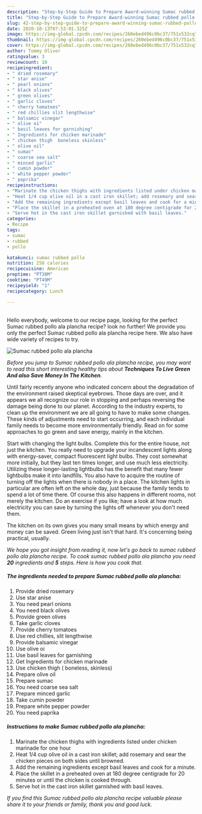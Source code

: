 ```yaml
---
description: "Step-by-Step Guide to Prepare Award-winning Sumac rubbed pollo ala plancha"
title: "Step-by-Step Guide to Prepare Award-winning Sumac rubbed pollo ala plancha"
slug: 42-step-by-step-guide-to-prepare-award-winning-sumac-rubbed-pollo-ala-plancha
date: 2020-10-13T07:53:01.325Z
image: https://img-global.cpcdn.com/recipes/260ebed496c0bc37/751x532cq70/sumac-rubbed-pollo-ala-plancha-recipe-main-photo.jpg
thumbnail: https://img-global.cpcdn.com/recipes/260ebed496c0bc37/751x532cq70/sumac-rubbed-pollo-ala-plancha-recipe-main-photo.jpg
cover: https://img-global.cpcdn.com/recipes/260ebed496c0bc37/751x532cq70/sumac-rubbed-pollo-ala-plancha-recipe-main-photo.jpg
author: Tommy Oliver
ratingvalue: 3
reviewcount: 10
recipeingredient:
- " dried rosemary"
- " star anise"
- " pearl onions"
- " black olives"
- " green olives"
- " garlic cloves"
- " cherry tomatoes"
- " red chillies slit lengthwise"
- " balsamic vinegar"
- " olive oi"
- " basil leaves for garnishing"
- " Ingredients for chicken marinade"
- " chicken thigh  boneless skinless"
- " olive oil"
- " sumac"
- " coarse sea salt"
- " minced garlic"
- " cumin powder"
- " white pepper powder"
- " paprika"
recipeinstructions:
- "Marinate the chicken thighs with ingredients listed under chicken marinade for one hour"
- "Heat 1/4 cup olive oil in a cast iron skillet; add rosemary and sear the chicken pieces on both sides until browned."
- "Add the remaining ingredients except basil leaves and cook for a minute."
- "Place the skillet in a preheated oven at 180 degree centigrade for 20 minutes or until the chicken is cooked through."
- "Serve hot in the cast iron skillet garnished with basil leaves."
categories:
- Recipe
tags:
- sumac
- rubbed
- pollo

katakunci: sumac rubbed pollo 
nutrition: 258 calories
recipecuisine: American
preptime: "PT38M"
cooktime: "PT49M"
recipeyield: "1"
recipecategory: Lunch

---
```

<br>
Hello everybody, welcome to our recipe page, looking for the perfect Sumac rubbed pollo ala plancha recipe? look no further! We provide you only the perfect Sumac rubbed pollo ala plancha recipe here. We also have wide variety of recipes to try.
<br>


![Sumac rubbed pollo ala plancha](https://img-global.cpcdn.com/recipes/260ebed496c0bc37/751x532cq70/sumac-rubbed-pollo-ala-plancha-recipe-main-photo.jpg)

<i>Before you jump to Sumac rubbed pollo ala plancha recipe, you may want to read this short interesting healthy tips about 
<strong>Techniques To Live Green And also Save Money In The Kitchen</strong>.</i>
</br>

Until fairly recently anyone who indicated concern about the degradation of the environment raised skeptical eyebrows. Those days are over, and it appears we all recognize our role in stopping and perhaps reversing the damage being done to our planet. According to the industry experts, to clean up the environment we are all going to have to make some changes. These kinds of adjustments need to start occurring, and each individual family needs to become more environmentally friendly. Read on for some approaches to go green and save energy, mainly in the kitchen.

Start with changing the light bulbs. Complete this for the entire house, not just the kitchen. You really need to upgrade your incandescent lights along with energy-saver, compact fluorescent light bulbs. They cost somewhat more initially, but they last ten times longer, and use much less electricity. Utilizing these longer-lasting lightbulbs has the benefit that many fewer lightbulbs make it into landfills. You also have to acquire the routine of turning off the lights when there is nobody in a place. The kitchen lights in particular are often left on the whole day, just because the family tends to spend a lot of time there. Of course this also happens in different rooms, not merely the kitchen. Do an exercise if you like; have a look at how much electricity you can save by turning the lights off whenever you don't need them.

The kitchen on its own gives you many small means by which energy and money can be saved. Green living just isn't that hard. It's concerning being practical, usually.


<i>We hope you got insight from reading it, now let's go back to sumac rubbed pollo ala plancha recipe. To cook sumac rubbed pollo ala plancha you need <strong>20</strong> ingredients and <strong>5</strong> steps. Here is how you cook that.
</i>

##### The ingredients needed to prepare Sumac rubbed pollo ala plancha:

1. Provide  dried rosemary
1. Use  star anise
1. You need  pearl onions
1. You need  black olives
1. Provide  green olives
1. Take  garlic cloves
1. Provide  cherry tomatoes
1. Use  red chillies, slit lengthwise
1. Provide  balsamic vinegar
1. Use  olive oi
1. Use  basil leaves for garnishing
1. Get  Ingredients for chicken marinade
1. Use  chicken thigh ( boneless, skinless)
1. Prepare  olive oil
1. Prepare  sumac
1. You need  coarse sea salt
1. Prepare  minced garlic
1. Take  cumin powder
1. Prepare  white pepper powder
1. You need  paprika


##### Instructions to make Sumac rubbed pollo ala plancha:

1. Marinate the chicken thighs with ingredients listed under chicken marinade for one hour
1. Heat 1/4 cup olive oil in a cast iron skillet; add rosemary and sear the chicken pieces on both sides until browned.
1. Add the remaining ingredients except basil leaves and cook for a minute.
1. Place the skillet in a preheated oven at 180 degree centigrade for 20 minutes or until the chicken is cooked through.
1. Serve hot in the cast iron skillet garnished with basil leaves.


<i>If you find this Sumac rubbed pollo ala plancha recipe valuable please share it to your friends or family, thank you and good luck.</i>
